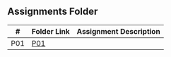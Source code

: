 ##  Assignments Folder

|   #   | Folder Link | Assignment Description |
| :---: | ----------- | ---------------------- |
|  P01  | [P01](P01)|                        |
